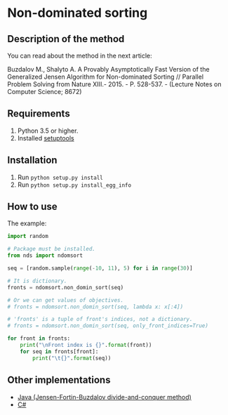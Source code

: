 # Non-dominated sorting

## Description of the method

You can read about the method in the next article:

Buzdalov M., Shalyto A. A Provably Asymptotically Fast Version of the Generalized Jensen Algorithm for Non-dominated Sorting  // Parallel Problem Solving from Nature XIII.- 2015. - P. 528-537. - (Lecture Notes on Computer Science; 8672)

## Requirements

1. Python 3.5 or higher.
2. Installed [setuptools](https://pypi.org/project/setuptools/)

## Installation

1. Run `python setup.py install`
2. Run `python setup.py install_egg_info`

## How to use

The example:

```python
import random

# Package must be installed.
from nds import ndomsort

seq = [random.sample(range(-10, 11), 5) for i in range(30)]

# It is dictionary.
fronts = ndomsort.non_domin_sort(seq)

# Or we can get values of objectives.
# fronts = ndomsort.non_domin_sort(seq, lambda x: x[:4])

# 'fronts' is a tuple of front's indices, not a dictionary.
# fronts = ndomsort.non_domin_sort(seq, only_front_indices=True)

for front in fronts:
    print("\nFront index is {}".format(front))
    for seq in fronts[front]:
        print("\t{}".format(seq))

```

## Other implementations

* [Java (Jensen-Fortin-Buzdalov divide-and-conquer method)](https://github.com/mbuzdalov/non-dominated-sorting)
* [C#](https://github.com/KernelA/nds)
